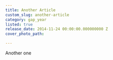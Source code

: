 ```yaml
---
title: Another Article
custom_slug: another-article
category: gap_year
listed: true
release_date: 2014-11-24 00:00:00.000000000 Z
cover_photo_path: 

---
```

Another one